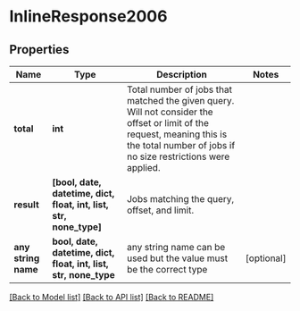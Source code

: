 # InlineResponse2006


## Properties
Name | Type | Description | Notes
------------ | ------------- | ------------- | -------------
**total** | **int** | Total number of jobs that matched the given query. Will not consider the offset or limit of the request, meaning this is the total number of jobs if no size restrictions were applied. | 
**result** | **[bool, date, datetime, dict, float, int, list, str, none_type]** | Jobs matching the query, offset, and limit. | 
**any string name** | **bool, date, datetime, dict, float, int, list, str, none_type** | any string name can be used but the value must be the correct type | [optional]

[[Back to Model list]](../README.md#documentation-for-models) [[Back to API list]](../README.md#documentation-for-api-endpoints) [[Back to README]](../README.md)


